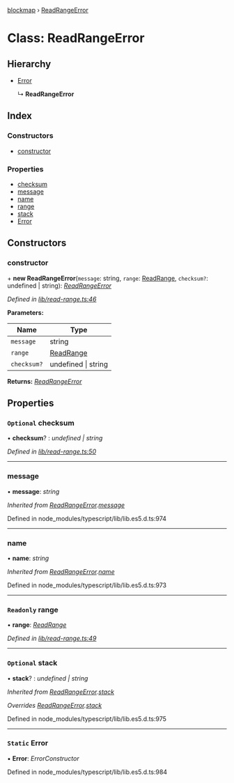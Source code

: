 [blockmap](../README.md) › [ReadRangeError](readrangeerror.md)

# Class: ReadRangeError

## Hierarchy

* [Error](readrangeerror.md#static-error)

  ↳ **ReadRangeError**

## Index

### Constructors

* [constructor](readrangeerror.md#constructor)

### Properties

* [checksum](readrangeerror.md#optional-checksum)
* [message](readrangeerror.md#message)
* [name](readrangeerror.md#name)
* [range](readrangeerror.md#readonly-range)
* [stack](readrangeerror.md#optional-stack)
* [Error](readrangeerror.md#static-error)

## Constructors

###  constructor

\+ **new ReadRangeError**(`message`: string, `range`: [ReadRange](readrange.md), `checksum?`: undefined | string): *[ReadRangeError](readrangeerror.md)*

*Defined in [lib/read-range.ts:46](https://github.com/balena-io-modules/blockmap/blob/5d53a58/lib/read-range.ts#L46)*

**Parameters:**

Name | Type |
------ | ------ |
`message` | string |
`range` | [ReadRange](readrange.md) |
`checksum?` | undefined &#124; string |

**Returns:** *[ReadRangeError](readrangeerror.md)*

## Properties

### `Optional` checksum

• **checksum**? : *undefined | string*

*Defined in [lib/read-range.ts:50](https://github.com/balena-io-modules/blockmap/blob/5d53a58/lib/read-range.ts#L50)*

___

###  message

• **message**: *string*

*Inherited from [ReadRangeError](readrangeerror.md).[message](readrangeerror.md#message)*

Defined in node_modules/typescript/lib/lib.es5.d.ts:974

___

###  name

• **name**: *string*

*Inherited from [ReadRangeError](readrangeerror.md).[name](readrangeerror.md#name)*

Defined in node_modules/typescript/lib/lib.es5.d.ts:973

___

### `Readonly` range

• **range**: *[ReadRange](readrange.md)*

*Defined in [lib/read-range.ts:49](https://github.com/balena-io-modules/blockmap/blob/5d53a58/lib/read-range.ts#L49)*

___

### `Optional` stack

• **stack**? : *undefined | string*

*Inherited from [ReadRangeError](readrangeerror.md).[stack](readrangeerror.md#optional-stack)*

*Overrides [ReadRangeError](readrangeerror.md).[stack](readrangeerror.md#optional-stack)*

Defined in node_modules/typescript/lib/lib.es5.d.ts:975

___

### `Static` Error

▪ **Error**: *ErrorConstructor*

Defined in node_modules/typescript/lib/lib.es5.d.ts:984

